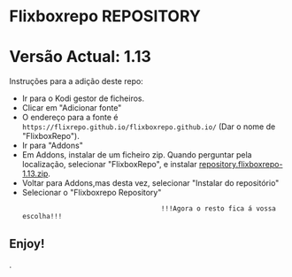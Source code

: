 # Flixboxrepo REPOSITORY
# Versão Actual: 1.13

Instruções para a adição deste repo:


<p align="left">
  <ul>
    <li>Ir para o Kodi gestor de ficheiros.</li>
    <li>Clicar em "Adicionar fonte"</li>
    <li>O endereço para a fonte é <code>https://flixrepo.github.io/flixboxrepo.github.io/</code> (Dar o nome de "FlixboxRepo").</li>
    <li>Ir para "Addons"</li>
    <li>Em Addons, instalar de um ficheiro zip. Quando perguntar pela localização, selecionar "FlixboxRepo", e instalar <a href="repository.flixboxrepo-1.13.zip">repository.flixboxrepo-1.13.zip</a>.</li>
    <li>Voltar para Addons,mas desta vez, selecionar "Instalar do repositório"</li>
    <li>Selecionar o "Flixboxrepo Repository"</li>
    
                                       !!!Agora o resto fica á vossa escolha!!!
  </ul>
</p>

## Enjoy!

.
